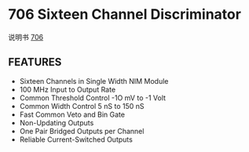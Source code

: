 <!-- 706.md --- 
;; 
;; Description: 
;; Author: Hongyi Wu(吴鸿毅)
;; Email: wuhongyi@qq.com 
;; Created: 四 6月  1 14:09:01 2017 (+0800)
;; Last-Updated: 四 6月  1 14:10:50 2017 (+0800)
;;           By: Hongyi Wu(吴鸿毅)
;;     Update #: 1
;; URL: http://wuhongyi.cn -->

# 706  Sixteen Channel Discriminator

说明书 [706](/pdf/ElectronicsModules/PHILLIPS/706ds.pdf)


## FEATURES

- Sixteen Channels in Single Width NIM Module
- 100 MHz Input to Output Rate
- Common Threshold Control -1O mV to -1 Volt
- Common Width Control 5 nS to 150 nS
- Fast Common Veto and Bin Gate
- Non-Updating Outputs
- One Pair Bridged Outputs per Channel
- Reliable Current-Switched Outputs



<!-- 706.md ends here -->

